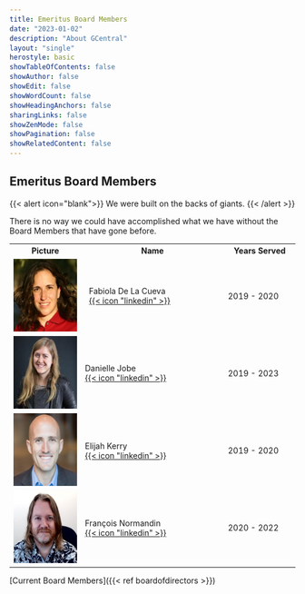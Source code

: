 ```yaml
---
title: Emeritus Board Members
date: "2023-01-02"
description: "About GCentral"
layout: "single"
herostyle: basic
showTableOfContents: false
showAuthor: false
showEdit: false
showWordCount: false
showHeadingAnchors: false
sharingLinks: false
showZenMode: false
showPagination: false
showRelatedContent: false
---
```

## Emeritus Board Members

{{< alert icon="blank">}}
We were built on the backs of giants.
{{< /alert >}}


There is no way we could have accomplished what we have without the Board Members that have gone before.

<table class="text-lg sm:text-xs">
 <tbody>
 <tr>
	<th class="text-center" width=25%>Picture</th><th width=50%>Name</th><th class="text-center" width=25%>Years Served</th>
 </tr>
  <tr>
	<td class="text-center"><img src="Fabiola De La Cueva.jpg" class="nozoom m-0" width=128 height=128></td><td class="align-middle" style="padding-left:1em;">Fabiola De La Cueva <a href="https://www.linkedin.com/in/fabioladelacueva/" target="_blank"><div class="align-middle text-2xl text-neutral-500 dark:text-neutral-300">{{< icon "linkedin" >}}</div></a></td><td class="align-middle text-center">2019 - 2020</td>
 </tr> 
 <tr>
	<td class="text-center"><img src="DanielleJobe.png" class="nozoom m-0" width=128 height=128></td><td class="align-middle">Danielle Jobe <a href="https://www.linkedin.com/in/danielle-jobe/" target="_blank"><div class="align-middle text-2xl text-neutral-500 dark:text-neutral-300">{{< icon "linkedin" >}}</div></a></td><td class="align-middle text-center">2019 - 2023</td>
 </tr>
  <tr>
	<td class="text-center"><img src="ElijahKerry.png" class="nozoom m-0" width=128 height=128></td><td class="align-middle">Elijah Kerry <a href="https://www.linkedin.com/in/elijahkerry/" target="_blank"><div class="align-middle text-2xl text-neutral-500 dark:text-neutral-300">{{< icon "linkedin" >}}</div></a></td><td class="align-middle text-center">2019 - 2020</td>
 </tr>
   <tr>
	<td class="text-center"><img src="FrancoisNormandin.png" class="nozoom m-0" width=128 height=128></td><td class="align-middle">François Normandin <a href="https://www.linkedin.com/in/francois-normandin/" target="_blank"><div class="align-middle text-2xl text-neutral-500 dark:text-neutral-300">{{< icon "linkedin" >}}</div></a></td><td class="align-middle text-center">2020 - 2022</td>
 </tr>
 </tbody>
</table>

[Current Board Members]({{< ref boardofdirectors >}})